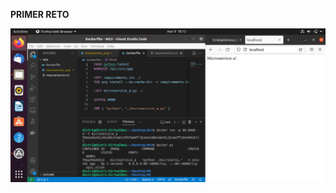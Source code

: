 **PRIMER RETO**

![Image text](https://github.com/CristianGironza/sd-workshop3/blob/main/Microservice%20a/Microservice%20a%20final.png)
